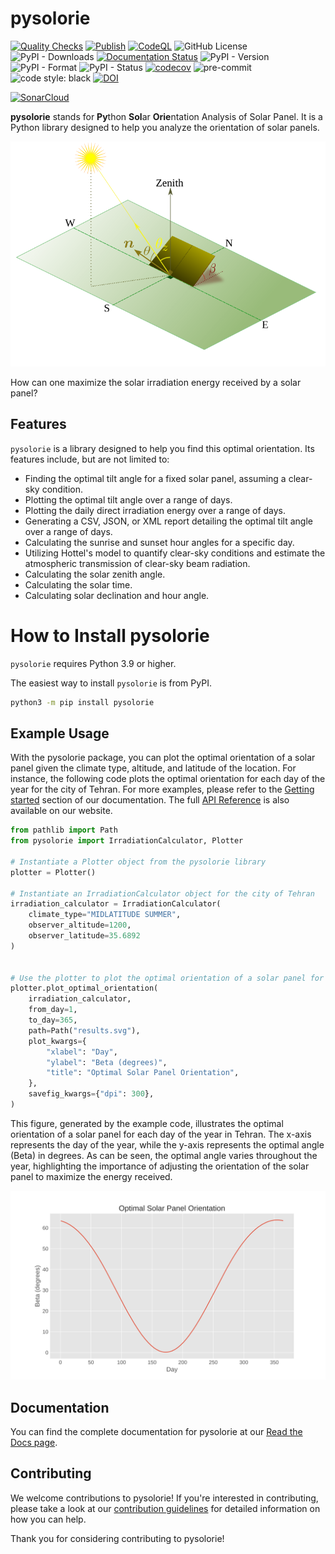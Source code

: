 # pysolorie

[![Quality Checks](https://github.com/aaghamohammadi/pysolorie/actions/workflows/quality_checks.yml/badge.svg?branch=main)](https://github.com/aaghamohammadi/pysolorie/actions/workflows/quality_checks.yml)
[![Publish](https://github.com/aaghamohammadi/pysolorie/actions/workflows/publish.yml/badge.svg?branch=main)](https://github.com/aaghamohammadi/pysolorie/actions/workflows/publish.yml)
[![CodeQL](https://github.com/aaghamohammadi/pysolorie/actions/workflows/github-code-scanning/codeql/badge.svg?branch=main)](https://github.com/aaghamohammadi/pysolorie/actions/workflows/github-code-scanning/codeql)
![GitHub License](https://img.shields.io/github/license/aaghamohammadi/pysolorie)
![PyPI - Downloads](https://img.shields.io/pypi/dm/pysolorie)
[![Documentation Status](https://readthedocs.org/projects/pysolorie/badge/?version=latest)](https://pysolorie.readthedocs.io/en/latest/?badge=latest)
![PyPI - Version](https://img.shields.io/pypi/v/pysolorie)
![PyPI - Format](https://img.shields.io/pypi/format/pysolorie)
![PyPI - Status](https://img.shields.io/pypi/status/pysolorie)
[![codecov](https://codecov.io/gh/aaghamohammadi/pysolorie/graph/badge.svg?token=TF9E8Y3Q67)](https://codecov.io/gh/aaghamohammadi/pysolorie)
![pre-commit](https://img.shields.io/badge/pre--commit-enabled-brightgreen?logo=pre-commit&logoColor=white)
![code style: black](https://img.shields.io/badge/code%20style-black-black)
[![DOI](https://zenodo.org/badge/DOI/10.5281/zenodo.11396659.svg)](https://doi.org/10.5281/zenodo.11396659)


[![SonarCloud](https://sonarcloud.io/images/project_badges/sonarcloud-white.svg)](https://sonarcloud.io/summary/new_code?id=aaghamohammadi_pysolorie)



**pysolorie** stands for **Py**thon **Sol**ar **Orie**ntation Analysis of Solar Panel. It is a Python library designed to help you analyze the orientation of solar panels.

<img src="docs/_static/images/solar_panel.svg" width="600">

How can one maximize the solar irradiation energy received by a solar panel?


## Features

``pysolorie`` is a library designed to help you find this optimal orientation. Its features include, but are not limited to:

- Finding the optimal tilt angle for a fixed solar panel, assuming a clear-sky condition.
- Plotting the optimal tilt angle over a range of days.
- Plotting the daily direct irradiation energy over a range of days.
- Generating a CSV, JSON, or XML report detailing the optimal tilt angle over a range of days.
- Calculating the sunrise and sunset hour angles for a specific day.
- Utilizing Hottel's model to quantify clear-sky conditions and estimate the atmospheric transmission of clear-sky beam radiation.
- Calculating the solar zenith angle.
- Calculating the solar time.
- Calculating solar declination and hour angle.

# How to Install pysolorie

``pysolorie`` requires Python 3.9 or higher.

The easiest way to install ``pysolorie`` is from PyPI.

```bash
python3 -m pip install pysolorie
```


## Example Usage
With the pysolorie package, you can plot the optimal orientation of a solar panel given the climate type, altitude, and latitude of the location. For instance, the following code plots the optimal orientation for each day of the year for the city of Tehran. For more examples, please refer to the [Getting started](https://pysolorie.readthedocs.io/en/latest/getting_started.html) section of our documentation. The full [API Reference](https://pysolorie.readthedocs.io/en/latest/reference/modules.html) is also available on our website.

```python
from pathlib import Path
from pysolorie import IrradiationCalculator, Plotter

# Instantiate a Plotter object from the pysolorie library
plotter = Plotter()

# Instantiate an IrradiationCalculator object for the city of Tehran
irradiation_calculator = IrradiationCalculator(
    climate_type="MIDLATITUDE SUMMER",
    observer_altitude=1200,
    observer_latitude=35.6892
)


# Use the plotter to plot the optimal orientation of a solar panel for each day of the year
plotter.plot_optimal_orientation(
    irradiation_calculator,
    from_day=1,
    to_day=365,
    path=Path("results.svg"),
    plot_kwargs={
        "xlabel": "Day",
        "ylabel": "Beta (degrees)",
        "title": "Optimal Solar Panel Orientation",
    },
    savefig_kwargs={"dpi": 300},
)
```

This figure, generated by the example code, illustrates the optimal orientation of a solar panel for each day of the year in Tehran. The x-axis represents the day of the year, while the y-axis represents the optimal angle (Beta) in degrees. As can be seen, the optimal angle varies throughout the year, highlighting the importance of adjusting the orientation of the solar panel to maximize the energy received.

<img src="docs/_static/images/example_usage.svg" width="600">

## Documentation

You can find the complete documentation for pysolorie at our [Read the Docs page](https://pysolorie.readthedocs.io/).

## Contributing

We welcome contributions to pysolorie! If you're interested in contributing, please take a look at our [contribution guidelines](https://pysolorie.readthedocs.io/en/latest/contributing.html) for detailed information on how you can help.

Thank you for considering contributing to pysolorie!
